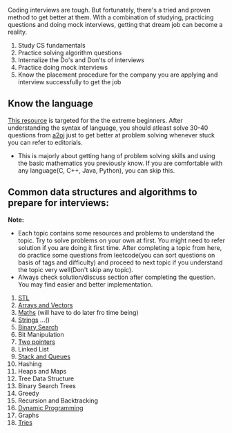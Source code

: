 Coding interviews are tough. But fortunately, there's a tried and proven method to get better at them. With a combination of studying, practicing questions and doing mock interviews, getting that dream job can become a reality.

1. Study CS fundamentals
2. Practice solving algorithm questions
3. Internalize the Do's and Don'ts of interviews
4. Practice doing mock interviews
5. Know the placement procedure for the company you are applying and interview successfully to get the job

## Know the language

[This resource](https://docs.google.com/document/d/1tGSeFzLYHqavsU7EVcC_core3MSsipGn9sEgyeLNLik/edit?usp=sharing) is targeted for the the extreme beginners. 
After understanding the syntax of language, you should atleast solve 30-40 questions from [a2oj](https://www.a2oj.com/Ladder5.html) just to get better at problem solving whenever stuck you can refer to editorials.

* This is majorly about getting hang of problem solving skills and using the basic mathematics you previously know. If you are comfortable with any language(C, C++, Java, Python), you can skip this.


## Common data structures and algorithms to prepare for interviews:

<b> Note: </b>
* Each topic contains some resources and problems to understand the topic. Try to solve problems on your own at first. You might need to refer solution if you are doing it first time. After completing a topic from here, do practice some questions from leetcode(you can sort questions on basis of tags and difficulty) and proceed to next topic if you understand the topic very well(Don't skip any topic).
* Always check solution/discuss section after completing the question. You may find easier and better implementation.


1. [STL](Standard_Template_Library_STL.md)
2. [Arrays and Vectors](arrays.md)
3. [Maths](Maths.md) (will have to do later fro time being)
4. [Strings](strings.md)  ...()
5. [Binary Search](binary_search.md)
6. Bit Manipulation
7. [Two pointers](two_pointers.md)
8. Linked List
9. [Stack and Queues](stacks.md)
10. Hashing
11. Heaps and Maps
12. Tree Data Structure
13. Binary Search Trees
14. Greedy
15. Recursion and Backtracking
16. [Dynamic Programming](dynamic_programming.md)
17. Graphs 
18. [Tries](tries.md)

